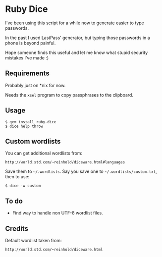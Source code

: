 # Ruby Dice

I've been using this script for a while now to generate easier to type passwords.

In the past I used LastPass' generator, but typing those passwords in a phone is beyond painful.

Hope someone finds this useful and let me know what stupid security mistakes I've made :)

## Requirements

Probably just on *nix for now.

Needs the `xsel` program to copy passphrases to the clipboard.

## Usage

    $ gem install ruby-dice
    $ dice help throw

## Custom wordlists

You can get additional wordlists from:

    http://world.std.com/~reinhold/diceware.html#languages

Save them to `~/.wordlists`. Say you save one to `~/.wordlists/custom.txt`, then to use:

    $ dice -w custom

## To do

* Find way to handle non UTF-8 wordlist files.

## Credits

Default wordlist taken from:

    http://world.std.com/~reinhold/diceware.html
